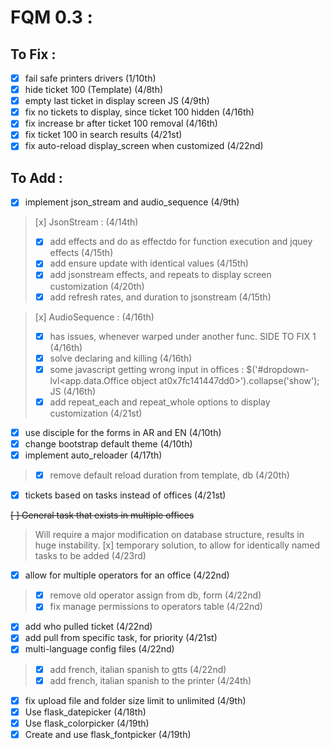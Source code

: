 # FQM 0.3 :

## To Fix :

- [x] fail safe printers drivers (1/10th)
- [x] hide ticket 100 (Template) (4/8th)
- [x] empty last ticket in display screen JS (4/9th)
- [x] fix no tickets to display, since ticket 100 hidden (4/16th)
- [x] fix increase br after ticket 100 removal (4/16th)
- [x] fix ticket 100 in search results (4/21st)
- [x] fix auto-reload display_screen when customized (4/22nd)

## To Add :

- [x] implement json_stream and audio_sequence (4/9th)
> [x] JsonStream : (4/14th)
> - [x] add effects and do as effectdo for function execution and jquey effects (4/15th)
> - [x] add ensure update with identical values (4/15th)
> - [x] add jsonstream effects, and repeats to display screen customization (4/20th)
> - [x] add refresh rates, and duration to jsonstream (4/15th)

> [x] AudioSequence : (4/16th)
> - [x] has issues, whenever warped under another func. SIDE TO FIX 1 (4/16th)
> - [x] solve declaring and killing (4/16th)
> - [x] some javascript getting wrong input in offices : $('#dropdown-lvl&lt;app.data.Office object at0x7fc141447dd0&gt;').collapse('show'); JS (4/16th)
> - [x] add repeat_each and repeat_whole options to display customization (4/21st)
- [x] use disciple for the forms in AR and EN (4/10th)
- [x] change bootstrap default theme (4/10th)
- [x] implement auto_reloader (4/17th)
> - [x] remove default reload duration from template, db (4/20th)
- [x] tickets based on tasks instead of offices (4/21st)

~~[ ] General task that exists in multiple offices~~
> Will require a major modification on database structure, results in huge instability.
> [x] temporary solution, to allow for identically named tasks to be added (4/23rd)
- [x] allow for multiple operators for an office (4/22nd)
> - [x] remove old operator assign from db, form (4/22nd)
> - [x] fix manage permissions to operators table (4/22nd)
- [x] add who pulled ticket (4/22nd)
- [x] add pull from specific task, for priority (4/21st)
- [x] multi-language config files (4/22nd)
> - [x] add french, italian spanish to gtts (4/22nd)
> - [x] add french, italian spanish to the printer (4/24th)
- [x] fix upload file and folder size limit to unlimited (4/9th)
- [x] Use flask_datepicker (4/18th)
- [x] Use flask_colorpicker (4/19th)
- [x] Create and use flask_fontpicker (4/19th)

